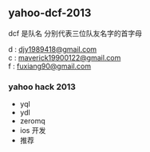 

## yahoo-dcf-2013

dcf 是队名 分别代表三位队友名字的首字母

d : djy1989418@gmail.com     
c : maverick19900122@gmail.com     
f : fuxiang90@gmail.com

### yahoo hack 2013

* yql 
* ydl 
* zeromq
* ios 开发
* 推荐
